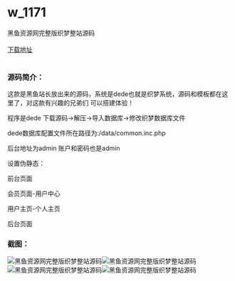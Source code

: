 # w_1171
黑鱼资源网完整版织梦整站源码
<br/></br>
[下载地址](https://www.uuid2.com/1171.html "下载地址")
<br/></br>
<h3>源码简介：</h3>
<p>这款是黑鱼站长放出来的源码，系统是dede也就是织梦系统，源码和模板都在这里了，对这款有兴趣的兄弟们 可以搭建体验！<p>
<p>程序是dede 下载源码->解压->导入数据库->修改织梦数据库文件<p>
<p>dede数据库配置文件所在路径为:/data/common.inc.php<p>
<p>后台地址为admin  账户和密码也是admin<p>
<p>设置伪静态：<p>
<p>前台页面<p>
<p>会员页面-用户中心<p>
<p>用户主页-个人主页<p>
<p>后台页面<p>
<h3>截图：</h3>
<img src="https://www.uuid2.com/wp-content/uploads/img/202109/bf07d33516.png" alt="黑鱼资源网完整版织梦整站源码"><img src="https://www.uuid2.com/wp-content/uploads/img/202109/c1a5f1d714.png" alt="黑鱼资源网完整版织梦整站源码"><img src="https://www.uuid2.com/wp-content/uploads/img/202109/6089930189.png" alt="黑鱼资源网完整版织梦整站源码"><img src="https://www.uuid2.com/wp-content/uploads/img/202109/499c1e9901.png" alt="黑鱼资源网完整版织梦整站源码">
